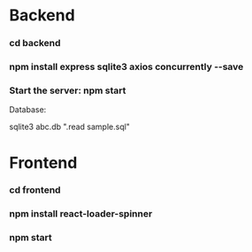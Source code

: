 # Backend

### cd backend

### npm install express sqlite3 axios concurrently --save

### Start the server: npm start

Database:

sqlite3 abc.db ".read sample.sql"

# Frontend

### cd frontend

### npm install react-loader-spinner

### npm start
